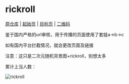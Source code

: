 # rickroll

[原仓库](https://github.com/Hisuifeng/cheat)
|
[起始页](https://arcxingye.github.io/rr/a.html)
|
[目标页](https://xingye.me/game)
|
[二维码](https://arcxingye.github.io/rr/qrcode)

鉴于国内严格的url审核，用于传播的页面使用了套娃a->b->c

如有国内平台拦截情况，就会更改页面及链接

注意：这只是二次元随机背景图+rickroll，别想太多

累计上当人数：

![rickroll](https://count.getloli.com/get/@rickroll)
